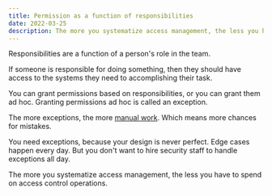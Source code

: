 ```yaml
---
title: Permission as a function of responsibilities
date: 2022-03-25
description: The more you systematize access management, the less you have to spend on access control operations. 
---
```


Responsibilities are a function of a person's role in the team.

If someone is responsible for doing something, then they should have access to the systems they need to accomplishing their task.

You can grant permissions based on responsibilities, or you can grant them ad hoc. Granting permissions ad hoc is called an exception. 

The more exceptions, the more [manual work](lost-time-and-productivity-tax). Which means more chances for mistakes.

You need exceptions, because your design is never perfect. Edge cases happen every day. But you don't want to hire security staff to handle exceptions all day.

The more you systematize access management, the less you have to spend on access control operations. 
